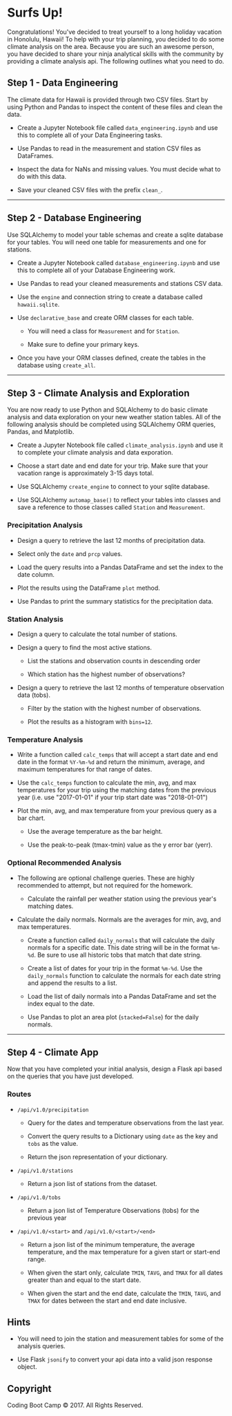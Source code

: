 <!--lint disable no-heading-punctuation-->
# Surfs Up!
<!--lint enable no-heading-punctuation-->

Congratulations! You've decided to treat yourself to a long holiday vacation in Honolulu, Hawaii! To help with your trip planning, you decided to do some climate analysis on the area. Because you are such an awesome person, you have decided to share your ninja analytical skills with the community by providing a climate analysis api. The following outlines what you need to do.

## Step 1 - Data Engineering

The climate data for Hawaii is provided through two CSV files. Start by using Python and Pandas to inspect the content of these files and clean the data.

* Create a Jupyter Notebook file called `data_engineering.ipynb` and use this to complete all of your Data Engineering tasks.

* Use Pandas to read in the measurement and station CSV files as DataFrames.

* Inspect the data for NaNs and missing values. You must decide what to do with this data.

* Save your cleaned CSV files with the prefix `clean_`.

---

## Step 2 - Database Engineering

Use SQLAlchemy to model your table schemas and create a sqlite database for your tables. You will need one table for measurements and one for stations.

* Create a Jupyter Notebook called `database_engineering.ipynb` and use this to complete all of your Database Engineering work.

* Use Pandas to read your cleaned measurements and stations CSV data.

* Use the `engine` and connection string to create a database called `hawaii.sqlite`.

* Use `declarative_base` and create ORM classes for each table.

  * You will need a class for `Measurement` and for `Station`.

  * Make sure to define your primary keys.

* Once you have your ORM classes defined, create the tables in the database using `create_all`.

---

## Step 3 - Climate Analysis and Exploration

You are now ready to use Python and SQLAlchemy to do basic climate analysis and data exploration on your new weather station tables. All of the following analysis should be completed using SQLAlchemy ORM queries, Pandas, and Matplotlib.

* Create a Jupyter Notebook file called `climate_analysis.ipynb` and use it to complete your climate analysis and data exporation.

* Choose a start date and end date for your trip. Make sure that your vacation range is approximately 3-15 days total.

* Use SQLAlchemy `create_engine` to connect to your sqlite database.

* Use SQLAlchemy `automap_base()` to reflect your tables into classes and save a reference to those classes called `Station` and `Measurement`.

### Precipitation Analysis

* Design a query to retrieve the last 12 months of precipitation data.

* Select only the `date` and `prcp` values.

* Load the query results into a Pandas DataFrame and set the index to the date column.

* Plot the results using the DataFrame `plot` method.

* Use Pandas to print the summary statistics for the precipitation data.

### Station Analysis

* Design a query to calculate the total number of stations.

* Design a query to find the most active stations.

  * List the stations and observation counts in descending order

  * Which station has the highest number of observations?

* Design a query to retrieve the last 12 months of temperature observation data (tobs).

  * Filter by the station with the highest number of observations.

  * Plot the results as a histogram with `bins=12`.

### Temperature Analysis

* Write a function called `calc_temps` that will accept a start date and end date in the format `%Y-%m-%d` and return the minimum, average, and maximum temperatures for that range of dates.

* Use the `calc_temps` function to calculate the min, avg, and max temperatures for your trip using the matching dates from the previous year (i.e. use "2017-01-01" if your trip start date was "2018-01-01")

* Plot the min, avg, and max temperature from your previous query as a bar chart.

  * Use the average temperature as the bar height.

  * Use the peak-to-peak (tmax-tmin) value as the y error bar (yerr).


### Optional Recommended Analysis

* The following are optional challenge queries. These are highly recommended to attempt, but not required for the homework.

  * Calculate the rainfall per weather station using the previous year's matching dates.

* Calculate the daily normals. Normals are the averages for min, avg, and max temperatures.

  * Create a function called `daily_normals` that will calculate the daily normals for a specific date. This date string will be in the format `%m-%d`. Be sure to use all historic tobs that match that date string.

  * Create a list of dates for your trip in the format `%m-%d`. Use the `daily_normals` function to calculate the normals for each date string and append the results to a list.

  * Load the list of daily normals into a Pandas DataFrame and set the index equal to the date.

  * Use Pandas to plot an area plot (`stacked=False`) for the daily normals.

---

## Step 4 - Climate App

Now that you have completed your initial analysis, design a Flask api based on the queries that you have just developed.

### Routes

* `/api/v1.0/precipitation`

  * Query for the dates and temperature observations from the last year.

  * Convert the query results to a Dictionary using `date` as the key and `tobs` as the value.

  * Return the json representation of your dictionary.

* `/api/v1.0/stations`

  * Return a json list of stations from the dataset.

* `/api/v1.0/tobs`

  * Return a json list of Temperature Observations (tobs) for the previous year

* `/api/v1.0/<start>` and `/api/v1.0/<start>/<end>`

  * Return a json list of the minimum temperature, the average temperature, and the max temperature for a given start or start-end range.

  * When given the start only, calculate `TMIN`, `TAVG`, and `TMAX` for all dates greater than and equal to the start date.

  * When given the start and the end date, calculate the `TMIN`, `TAVG`, and `TMAX` for dates between the start and end date inclusive.

## Hints

* You will need to join the station and measurement tables for some of the analysis queries.

* Use Flask `jsonify` to convert your api data into a valid json response object.

## Copyright

Coding Boot Camp © 2017. All Rights Reserved.
